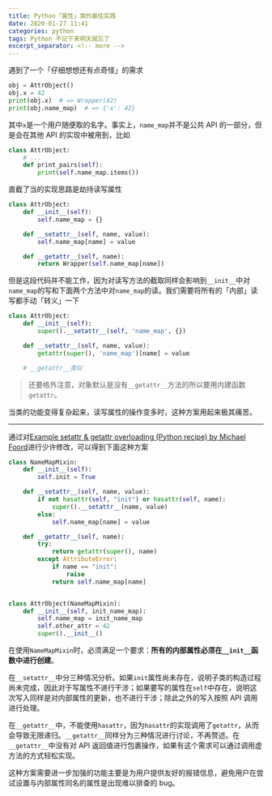 ```yaml
---
title: Python「属性」类的最佳实践
date: 2020-01-27 11:41
categories: python
tags: Python 不记下来明天就忘了
excerpt_separator: <!-- more -->
---
```


遇到了一个「仔细想想还有点奇怪」的需求

```python
obj = AttrObject()
obj.x = 42
print(obj.x)  # => Wrapper(42)
print(obj.name_map)  # => {'x': 42}
```

其中`x`是一个用户随便取的名字。事实上，`name_map`并不是公共 API 的一部分，但是会在其他 API 的实现中被用到，比如

```python
class AttrObject:
    # ...
    def print_pairs(self):
        print(self.name_map.items())
```

<!-- more -->

直截了当的实现思路是劫持读写属性

```python
class AttrObject:
    def __init__(self):
        self.name_map = {}

    def __setattr__(self, name, value):
        self.name_map[name] = value

    def __getattr__(self, name):
        return Wrapper(self.name_map[name])
```

但是这段代码并不能工作，因为对读写方法的截取同样会影响到`__init__`中对`name_map`的写和下面两个方法中对`name_map`的读。我们需要将所有的「内部」读写都手动「转义」一下

```python
class AttrObject:
    def __init__(self):
        super().__setattr__(self, 'name_map', {})

    def __setattr__(self, name, value):
        getattr(super(), 'name_map')[name] = value

    # __getattr__类似
```

> 还要格外注意，对象默认是没有`__getattr__`方法的所以要用内建函数`getattr`。

当类的功能变得复杂起来，读写属性的操作变多时，这种方案用起来极其痛苦。

---

通过对[Example setattr & getattr overloading (Python recipe) by Michael Foord](http://code.activestate.com/recipes/389916-example-setattr-getattr-overloading/)进行少许修改，可以得到下面这种方案

```python
class NameMapMixin:
    def __init__(self):
        self.init = True

    def __setattr__(self, name, value):
        if not hasattr(self, "init") or hasattr(self, name):
            super().__setattr__(name, value)
        else:
            self.name_map[name] = value

    def __getattr__(self, name):
        try:
            return getattr(super(), name)
        except AttributeError:
            if name == "init":
                raise
            return self.name_map[name]


class AttrObject(NameMapMixin):
    def __init__(self, init_name_map):
        self.name_map = init_name_map
        self.other_attr = 42
        super().__init__()
```

在使用`NameMapMixin`时，必须满足一个要求：**所有的内部属性必须在`__init__`函数中进行创建**。

在`__setattr__`中分三种情况分析。如果`init`属性尚未存在，说明子类的构造过程尚未完成，因此对于写属性不进行干涉；如果要写的属性在`self`中存在，说明这次写入同样是对内部属性的更新，也不进行干涉；除此之外的写入按照 API 调用进行处理。

在`__getattr__`中，不能使用`hasattr`，因为`hasattr`的实现调用了`getattr`，从而会导致无限递归。`__getattr__`同样分为三种情况进行讨论，不再赘述。在`__getattr__`中没有对 API 返回值进行包裹操作，如果有这个需求可以通过调用虚方法的方式轻松实现。

这种方案需要进一步加强的功能主要是为用户提供友好的报错信息，避免用户在尝试设置与内部属性同名的属性是出现难以排查的 bug。
